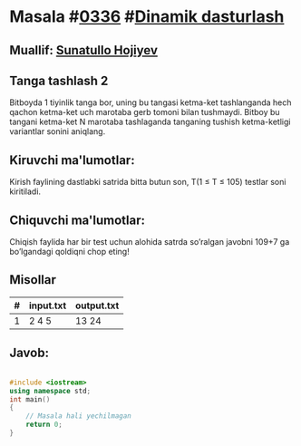 
<h1>Masala #<a href="https://robocontest.uz/tasks/0336">0336</a> #<a href="https://robocontest.uz/tasks?category=3">Dinamik dasturlash</a></h1>
<h2> Muallif: <a href="https://robocontest.uz/profile/sunnat">Sunatullo Hojiyev</a></h2>
<h2>Tanga tashlash 2</h2>
<p>
Bitboyda 1 tiyinlik tanga bor, uning bu tangasi ketma-ket tashlanganda hech qachon ketma-ket uch marotaba gerb tomoni bilan tushmaydi. Bitboy bu tangani ketma-ket N marotaba tashlaganda tanganing tushish ketma-ketligi variantlar sonini aniqlang.</p>
<h2>Kiruvchi ma'lumotlar:</h2>
<p>Kirish faylining dastlabki satrida bitta butun son, T(1 ≤ T ≤ 105) testlar soni kiritiladi.</p>
<h2>Chiquvchi ma'lumotlar:</h2>
<p>Chiqish faylida har bir test uchun alohida satrda so’ralgan javobni 109+7 ga bo’lgandagi qoldiqni chop eting!</p>
<h2>Misollar</h2>
<table>
    <thead>
        <tr>
            <th>#</th>
            <th>input.txt</th>
            <th>output.txt</th>
        </tr>
    </thead>
    <tbody>
            <tr>
                <td>1</td>
                <td>2
4
5</td>
                <td>13
24</td>
            </tr>
    </tbody>
    </table>
    
<h2>Javob:</h2>

######
```cpp
#include <iostream>
using namespace std;
int main()
{
    // Masala hali yechilmagan
    return 0;
}
```
